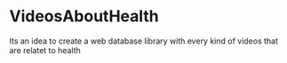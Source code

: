 # VideosAboutHealth
Its an idea to create a web database library with every kind of videos that are relatet to health
